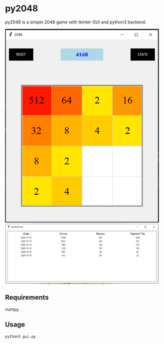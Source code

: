 # py2048
py2048 is a simple 2048 game with tkinter GUI and python3 backend. 

![ScreenShot](/screenshots/game.png)
![ScreenShot](/screenshots/leaderboard.png)

## Requirements
numpy

## Usage
```bash
python3 gui.py
```

